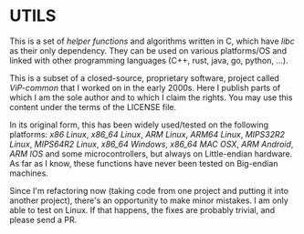 # UTILS

This is a set of *helper functions* and algorithms written in C, which have *libc* as their only dependency. They can be used on various platforms/OS and linked with other programming languages (C++, rust, java, go, python, ...).

This is a subset of a closed-source, proprietary software, project called *ViP-common* that I worked on in the early 2000s. Here I publish parts of which I am the sole author and to which I claim the rights. You may use this content under the terms of the LICENSE file.

In its original form, this has been widely used/tested on the following platforms: *x86 Linux*, *x86_64 Linux*, *ARM Linux*, *ARM64 Linux*, *MIPS32R2 Linux*, *MIPS64R2 Linux*, *x86_64 Windows*, *x86_64 MAC OSX*, *ARM Android*, *ARM IOS* and some microcontrollers, but always on Little-endian hardware. As far as I know, these functions have never been tested on Big-endian machines.

Since I'm refactoring now (taking code from one project and putting it into another project), there's an opportunity to make minor mistakes. I am only able to test on Linux. If that happens, the fixes are probably trivial, and please send a PR.
